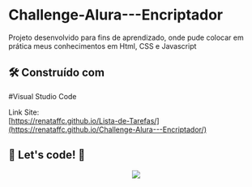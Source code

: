 # Challenge-Alura---Encriptador


Projeto desenvolvido para fins de aprendizado, onde pude colocar em prática meus conhecimentos em Html, CSS e Javascript

## 🛠️ Construído com

#Visual Studio Code

Link Site:  
[https://renataffc.github.io/Lista-de-Tarefas/](https://renataffc.github.io/Challenge-Alura---Encriptador/)
## 🚀 Let's code! 🚀

<div align="center">
   <img src= "https://github.com/RenataFFC/Challenge-Alura---Encriptador/assets/97262523/86147e68-0ce2-49e6-b3d8-560586352e72">
</div>


